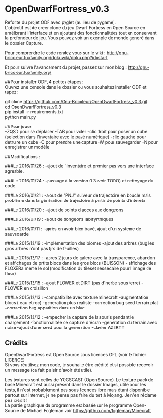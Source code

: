 # OpenDwarfFortress_v0.3
Refonte du projet ODF avec pyglet (au lieu de pygame).  
L'objectif est de creer clone du jeu Dwarf Fortress en Open Source en améliorant l'interface et en ajoutant des fonctionnalitées tout en conservant la profondeur de jeu. Vous pouvez voir un exemple de monde generé dans le dossier Capture.  

Pour comprendre le code rendez vous sur le wiki : http://gnu-bricoleur.tuxfamily.org/dokuwiki/doku.php?id=start  

Et pour suivre l'avancement du projet, passez sur mon blog : http://gnu-bricoleur.tuxfamily.org/  
  
##Pour installer ODF, 4 petites étapes :   
Ouvrez une console dans le dossier ou vous souhaitez installer ODF et tapez :  
  
git clone https://github.com/Gnu-Bricoleur/OpenDwarfFortress_v0.3.git  
cd OpenDwarfFortress_v0.3  
pip install -r requirements.txt  
python main.py  

##Pour jouer :  
	-ZQSD pour se déplacer
	-TAB pour voler
	-clic droit pour poser un cube (selection dans l'inventaire avec le pavé numérique)
	-clic gauche pour detruire un cube
	-C pour prendre une capture 
	-W pour sauvegarder
	-N pour enregistrer un modèle


##Modifications :

###Le 2016/01/26 :
	-ajout de l'inventaire et premier pas vers une interface agreable.

###Le 2016/01/24 :
	-passage à la version 0.3 (voir TODO) et nettoyage du code. 

###Le 2016/01/21 :
	-ajout de "PNJ" suiveur de trajectoire en boucle mais problème dans la génération de trajectoire à partir de points d'interets

###Le 2016/01/20 :
	-ajout de points d'acces aux dongeons

###Le 2016/01/19 :
	-ajout de dongeons labirynthiques

###Le 2016/01/11 :
	-après en avoir bien bavé, ajout d'un systeme de sauvegarde

###Le 2015/12/19 :
	-implémentation des biomes
	-ajout des arbres (bug les gros arbres n'ont pas tjrs de feuilles)	

###Le 2015/12/17 :
	-apres 2 jours de galere avec la transparence, abandon et affichages de prtits blocs dans les gros blocs (BUISSON)
	- affichage des FLOXERa meme le sol (modification du tileset nessecaire pour l'image de fleur)

###Le 2015/12/15 :
	-ajout FLOWER et DIRT (pas d'herbe sous terre)
	-FLOWER en croisillon

###Le 2015/12/13 :
	-compatibilite avec texture minecraft
	-augmentation blocs ( eau et roc)
	-generation plus realiste
	-correction bug seed terrain plat
	-correction bug apparition dans un bloc

###Le 2015/12/12 :
	-empecher la capture de la souris pendant le chargement
	-fonctionnalitée de capture d'écran
	-generation du terrain avec noise
	-ajout d'une seed pour la generation
	-clavier AZERTY


## Crédits
OpenDwarfFortress est Open Source sous licences GPL (voir le fichier LICENCE)  
Si vous réutilisez mon code, je souhaite être crédité et si possible recevoir un message (ca fait plaisir d'avoir été utile).  

Les textures sont celles de YOGSCAST (Open Source). Le texture pack de base Minecraft est aussi présent dans le dossier Images, utile pour les tests, il n'est probablement pas sous licences libre mais étant disponible partout sur internet, je ne pense pas faire du tort à Mojang. Je n'en réclame pas crédit !   
La partie graphique du programme est basée sur le programme Open-Source de Michael Fogleman voir https://github.com/fogleman/Minecraft
